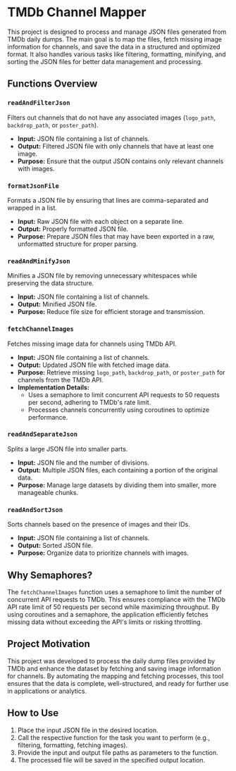 # TMDb Channel Mapper

This project is designed to process and manage JSON files generated from TMDb daily dumps. The main goal is to map the files, fetch missing image information for channels, and save the data in a structured and optimized format. It also handles various tasks like filtering, formatting, minifying, and sorting the JSON files for better data management and processing.

## Functions Overview

### `readAndFilterJson`
Filters out channels that do not have any associated images (`logo_path`, `backdrop_path`, or `poster_path`).
- **Input:** JSON file containing a list of channels.
- **Output:** Filtered JSON file with only channels that have at least one image.
- **Purpose:** Ensure that the output JSON contains only relevant channels with images.

### `formatJsonFile`
Formats a JSON file by ensuring that lines are comma-separated and wrapped in a list.
- **Input:** Raw JSON file with each object on a separate line.
- **Output:** Properly formatted JSON file.
- **Purpose:** Prepare JSON files that may have been exported in a raw, unformatted structure for proper parsing.

### `readAndMinifyJson`
Minifies a JSON file by removing unnecessary whitespaces while preserving the data structure.
- **Input:** JSON file containing a list of channels.
- **Output:** Minified JSON file.
- **Purpose:** Reduce file size for efficient storage and transmission.

### `fetchChannelImages`
Fetches missing image data for channels using TMDb API.
- **Input:** JSON file containing a list of channels.
- **Output:** Updated JSON file with fetched image data.
- **Purpose:** Retrieve missing `logo_path`, `backdrop_path`, or `poster_path` for channels from the TMDb API.
- **Implementation Details:**
    - Uses a semaphore to limit concurrent API requests to 50 requests per second, adhering to TMDb's rate limit.
    - Processes channels concurrently using coroutines to optimize performance.

### `readAndSeparateJson`
Splits a large JSON file into smaller parts.
- **Input:** JSON file and the number of divisions.
- **Output:** Multiple JSON files, each containing a portion of the original data.
- **Purpose:** Manage large datasets by dividing them into smaller, more manageable chunks.

### `readAndSortJson`
Sorts channels based on the presence of images and their IDs.
- **Input:** JSON file containing a list of channels.
- **Output:** Sorted JSON file.
- **Purpose:** Organize data to prioritize channels with images.

## Why Semaphores?
The `fetchChannelImages` function uses a semaphore to limit the number of concurrent API requests to TMDb. This ensures compliance with the TMDb API rate limit of 50 requests per second while maximizing throughput. By using coroutines and a semaphore, the application efficiently fetches missing data without exceeding the API's limits or risking throttling.

## Project Motivation
This project was developed to process the daily dump files provided by TMDb and enhance the dataset by fetching and saving image information for channels. By automating the mapping and fetching processes, this tool ensures that the data is complete, well-structured, and ready for further use in applications or analytics.

## How to Use
1. Place the input JSON file in the desired location.
2. Call the respective function for the task you want to perform (e.g., filtering, formatting, fetching images).
3. Provide the input and output file paths as parameters to the function.
4. The processed file will be saved in the specified output location.

